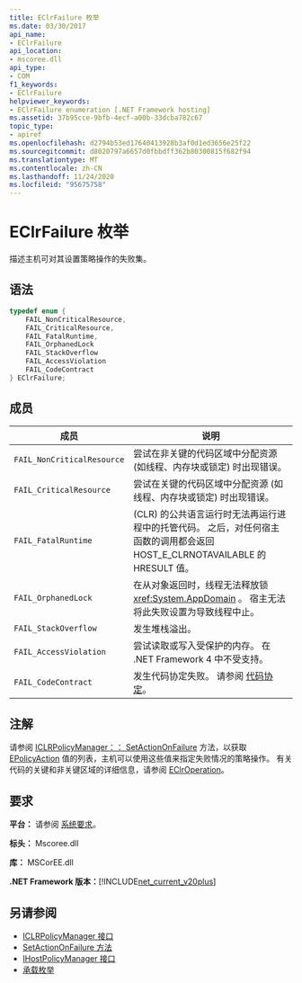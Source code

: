 ```yaml
---
title: EClrFailure 枚举
ms.date: 03/30/2017
api_name:
- EClrFailure
api_location:
- mscoree.dll
api_type:
- COM
f1_keywords:
- EClrFailure
helpviewer_keywords:
- EClrFailure enumeration [.NET Framework hosting]
ms.assetid: 37b95cce-9bfb-4ecf-a00b-33dcba782c67
topic_type:
- apiref
ms.openlocfilehash: d2794b53ed17640413928b3af0d1ed3656e25f22
ms.sourcegitcommit: d8020797a6657d0fbbdff362b80300815f682f94
ms.translationtype: MT
ms.contentlocale: zh-CN
ms.lasthandoff: 11/24/2020
ms.locfileid: "95675758"
---
```

# <a name="eclrfailure-enumeration"></a>EClrFailure 枚举

描述主机可对其设置策略操作的失败集。  
  
## <a name="syntax"></a>语法  
  
```cpp  
typedef enum {  
    FAIL_NonCriticalResource,  
    FAIL_CriticalResource,  
    FAIL_FatalRuntime,  
    FAIL_OrphanedLock  
    FAIL_StackOverflow  
    FAIL_AccessViolation  
    FAIL_CodeContract  
} EClrFailure;  
```  
  
## <a name="members"></a>成员  
  
|成员|说明|  
|------------|-----------------|  
|`FAIL_NonCriticalResource`|尝试在非关键的代码区域中分配资源 (如线程、内存块或锁定) 时出现错误。|  
|`FAIL_CriticalResource`|尝试在关键的代码区域中分配资源 (如线程、内存块或锁定) 时出现错误。|  
|`FAIL_FatalRuntime`| (CLR) 的公共语言运行时无法再运行进程中的托管代码。 之后，对任何宿主函数的调用都会返回 HOST_E_CLRNOTAVAILABLE 的 HRESULT 值。|  
|`FAIL_OrphanedLock`|在从对象返回时，线程无法释放锁 <xref:System.AppDomain> 。 宿主无法将此失败设置为导致线程中止。|  
|`FAIL_StackOverflow`|发生堆栈溢出。|  
|`FAIL_AccessViolation`|尝试读取或写入受保护的内存。 在 .NET Framework 4 中不受支持。|  
|`FAIL_CodeContract`|发生代码协定失败。 请参阅 [代码协定](../../debug-trace-profile/code-contracts.md)。|  
  
## <a name="remarks"></a>注解  

 请参阅 [ICLRPolicyManager：： SetActionOnFailure](iclrpolicymanager-setactiononfailure-method.md) 方法，以获取 [EPolicyAction](epolicyaction-enumeration.md) 值的列表，主机可以使用这些值来指定失败情况的策略操作。 有关代码的关键和非关键区域的详细信息，请参阅 [EClrOperation](eclroperation-enumeration.md)。  
  
## <a name="requirements"></a>要求  

 **平台：** 请参阅 [系统要求](../../get-started/system-requirements.md)。  
  
 **标头：** Mscoree.dll  
  
 **库：** MSCorEE.dll  
  
 **.NET Framework 版本：**[!INCLUDE[net_current_v20plus](../../../../includes/net-current-v20plus-md.md)]  
  
## <a name="see-also"></a>另请参阅

- [ICLRPolicyManager 接口](iclrpolicymanager-interface.md)
- [SetActionOnFailure 方法](iclrpolicymanager-setactiononfailure-method.md)
- [IHostPolicyManager 接口](ihostpolicymanager-interface.md)
- [承载枚举](hosting-enumerations.md)

